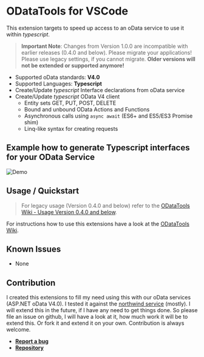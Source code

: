 # ODataTools for VSCode

This extension targets to speed up access to an oData service to use it within *typescript*.

> **Important Note**: Changes from Version 1.0.0 are incompatible with earlier releases (0.4.0 and below). Please migrate your applications! Please use legacy settings, if you cannot migrate. **Older versions will not be extended or supported anymore!**

- Supported oData standards: **V4.0**
- Supported Languages: **Typescript**
- Create/Update *typescript* Interface declarations from oData service
- Create/Update *typescript* OData V4 client
  - Entity sets GET, PUT, POST, DELETE
  - Bound and unbound OData Actions and Functions
  - Asynchronous calls using `async await` (ES6+ and ES5/ES3 Promise shim)
  - Linq-like syntax for creating requests

## Example how to generate Typescript interfaces for your OData Service

![Demo](https://cdn.rawgit.com/apazureck/odatatools/master/images/demo1.gif)

## Usage / Quickstart

> For legacy usage (Version 0.4.0 and below) refer to the [ODataTools Wiki - Usage Version 0.4.0 and below](https://github.com/apazureck/odatatools/wiki/Usage-Version-0.4.0-and-below).

For instructions how to use this extensions have a look at the [ODataTools Wiki](https://github.com/apazureck/odatatools/wiki).

## Known Issues

- None

## Contribution

I created this extensions to fill my need using this with our oData services (ASP.NET oData V4.0). I tested it against the [northwind service](http://services.odata.org/V4/Northwind/Northwind.svc/) (mostly). I will extend this in the future, if I have any need to get things done. So please file an issue on github, I will have a look at it, how much work it will be to extend this. Or fork it and extend it on your own. Contribution is always welcome.

- [**Report a bug**](https://github.com/apazureck/odatatools/issues)
- [**Repository**](https://github.com/apazureck/odatatools/)